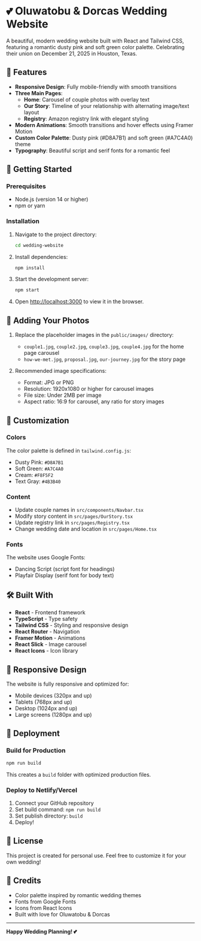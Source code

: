 # 💕 Oluwatobu & Dorcas Wedding Website

A beautiful, modern wedding website built with React and Tailwind CSS, featuring a romantic dusty pink and soft green color palette. Celebrating their union on December 21, 2025 in Houston, Texas.

## 🌸 Features

- **Responsive Design**: Fully mobile-friendly with smooth transitions
- **Three Main Pages**:
  - **Home**: Carousel of couple photos with overlay text
  - **Our Story**: Timeline of your relationship with alternating image/text layout
  - **Registry**: Amazon registry link with elegant styling
- **Modern Animations**: Smooth transitions and hover effects using Framer Motion
- **Custom Color Palette**: Dusty pink (#D8A7B1) and soft green (#A7C4A0) theme
- **Typography**: Beautiful script and serif fonts for a romantic feel

## 🚀 Getting Started

### Prerequisites
- Node.js (version 14 or higher)
- npm or yarn

### Installation

1. Navigate to the project directory:
   ```bash
   cd wedding-website
   ```

2. Install dependencies:
   ```bash
   npm install
   ```

3. Start the development server:
   ```bash
   npm start
   ```

4. Open [http://localhost:3000](http://localhost:3000) to view it in the browser.

## 📸 Adding Your Photos

1. Replace the placeholder images in the `public/images/` directory:
   - `couple1.jpg`, `couple2.jpg`, `couple3.jpg`, `couple4.jpg` for the home page carousel
   - `how-we-met.jpg`, `proposal.jpg`, `our-journey.jpg` for the story page

2. Recommended image specifications:
   - Format: JPG or PNG
   - Resolution: 1920x1080 or higher for carousel images
   - File size: Under 2MB per image
   - Aspect ratio: 16:9 for carousel, any ratio for story images

## 🎨 Customization

### Colors
The color palette is defined in `tailwind.config.js`:
- Dusty Pink: `#D8A7B1`
- Soft Green: `#A7C4A0`
- Cream: `#F8F5F2`
- Text Gray: `#4B3B40`

### Content
- Update couple names in `src/components/Navbar.tsx`
- Modify story content in `src/pages/OurStory.tsx`
- Update registry link in `src/pages/Registry.tsx`
- Change wedding date and location in `src/pages/Home.tsx`

### Fonts
The website uses Google Fonts:
- Dancing Script (script font for headings)
- Playfair Display (serif font for body text)

## 🛠️ Built With

- **React** - Frontend framework
- **TypeScript** - Type safety
- **Tailwind CSS** - Styling and responsive design
- **React Router** - Navigation
- **Framer Motion** - Animations
- **React Slick** - Image carousel
- **React Icons** - Icon library

## 📱 Responsive Design

The website is fully responsive and optimized for:
- Mobile devices (320px and up)
- Tablets (768px and up)
- Desktop (1024px and up)
- Large screens (1280px and up)

## 🚀 Deployment

### Build for Production
```bash
npm run build
```

This creates a `build` folder with optimized production files.

### Deploy to Netlify/Vercel
1. Connect your GitHub repository
2. Set build command: `npm run build`
3. Set publish directory: `build`
4. Deploy!

## 📄 License

This project is created for personal use. Feel free to customize it for your own wedding!

## 💝 Credits

- Color palette inspired by romantic wedding themes
- Fonts from Google Fonts
- Icons from React Icons
- Built with love for Oluwatobu & Dorcas

---

**Happy Wedding Planning! 💕**